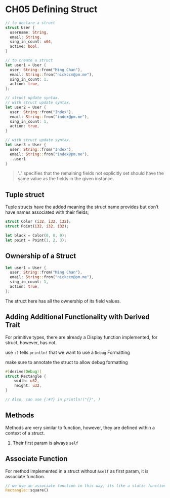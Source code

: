 # CH05 Defining Struct

```rust
// to declare a struct
struct User {
  username: String,
  email: String,
  sing_in_count: u64,
  active: bool,
}

// to create a struct
let user1 = User {
  user: String::from("Ming Chan"),
  email: String::fron("nickccm@pm.me"),
  sing_in_count: 1,
  action: true,
};

// struct update syntax.
// with struct update syntax.
let user2 = User {
  user: String::from("Index"),
  email: String::fron("index@pm.me"),
  sing_in_count: 1,
  action: true,
}

// with struct update syntax.
let user3 = User {
  user: String::from("Index"),
  email: String::fron("index@pm.me"),
  ..user1
}
```

> '..' specifies that the remaining fields not explicitly set should have the same value as the fields in the given instance.

## Tuple struct

Tuple structs have the added meaning the struct name provides but don’t have names associated with their fields;

```rust
struct Color (i32, i32, i32);
struct Point(i32, i32, i32);

let black = Color(0, 0, 0);
let point = Point(1, 2, 3);
```

## Ownership of a Struct

```rust
let user1 = User {
  user: String::from("Ming Chan"),
  email: String::fron("nickccm@pm.me"),
  sing_in_count: 1,
  action: true,
};
```

The struct here has all the ownership of its field values.

## Adding Additional Functionality with Derived Trait

For primitive types, there are already a Display function implemented, for struct, however, has not.

use `:?` tells `println!` that we want to use a `Debug` Formatting

make sure to annotate the struct to allow debug formatting

```rust
#[derive(Debug)]
struct Rectangle {
    width: u32,
    height: u32,
}

// Also, can use {:#?} in println!("{}", )
```

## Methods

Methods are very similar to function, however, they are defined within a context of a struct.

1. Their first param is always `self`

## Associate Function

For method implemented in a struct without `&self` as first param, it is associate function.

```rust
// we use an associate function in this way, its like a static function
Rectangle::square()
```